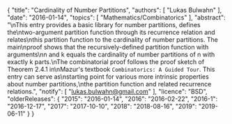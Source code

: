 {
    "title": "Cardinality of Number Partitions",
    "authors": [
        "Lukas Bulwahn"
    ],
    "date": "2016-01-14",
    "topics": [
        "Mathematics/Combinatorics"
    ],
    "abstract": "\nThis entry provides a basic library for number partitions, defines the\ntwo-argument partition function through its recurrence relation and relates\nthis partition function to the cardinality of number partitions. The main\nproof shows that the recursively-defined partition function with arguments\nn and k equals the cardinality of number partitions of n with exactly k parts.\nThe combinatorial proof follows the proof sketch of Theorem 2.4.1 in\nMazur's textbook `Combinatorics: A Guided Tour`. This entry can serve as\nstarting point for various more intrinsic properties about number partitions,\nthe partition function and related recurrence relations.",
    "notify": [
        "lukas.bulwahn@gmail.com"
    ],
    "licence": "BSD",
    "olderReleases": {
        "2015": "2016-01-14",
        "2016": "2016-02-22",
        "2016-1": "2016-12-17",
        "2017": "2017-10-10",
        "2018": "2018-08-16",
        "2019": "2019-06-11"
    }
}